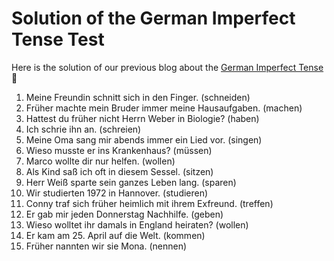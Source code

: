 # Solution of the German Imperfect Tense Test

Here is the solution of our previous blog about the [German Imperfect Tense](../7770/german-imperfect-tense-with-example-sentences-and-test.html) 🙂

1. Meine Freundin schnitt sich in den Finger. (schneiden)
2. Früher machte mein Bruder immer meine Hausaufgaben. (machen)
3. Hattest du früher nicht Herrn Weber in Biologie? (haben)
4. Ich schrie ihn an. (schreien)
5. Meine Oma sang mir abends immer ein Lied vor. (singen)
6. Wieso musste er ins Krankenhaus? (müssen)
7. Marco wollte dir nur helfen. (wollen)
8. Als Kind saß ich oft in diesem Sessel. (sitzen)
9. Herr Weiß sparte sein ganzes Leben lang. (sparen)
10. Wir studierten 1972 in Hannover. (studieren)
11. Conny traf sich früher heimlich mit ihrem Exfreund. (treffen)
12. Er gab mir jeden Donnerstag Nachhilfe. (geben)
13. Wieso wolltet ihr damals in England heiraten? (wollen)
14. Er kam am 25. April auf die Welt. (kommen)
15. Früher nannten wir sie Mona. (nennen)
